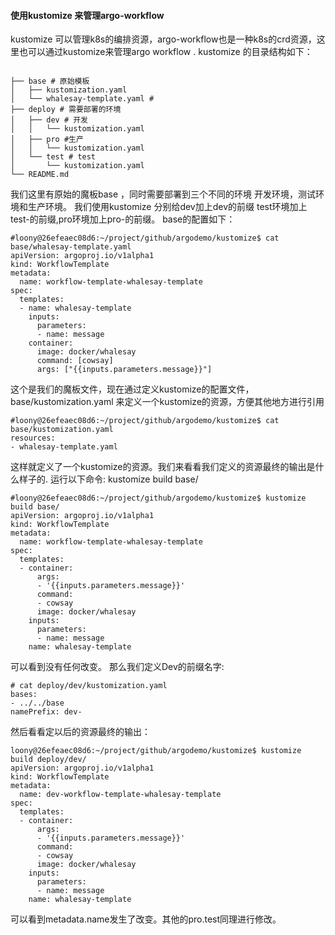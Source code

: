 #### 使用kustomize 来管理argo-workflow  
kustomize  可以管理k8s的编排资源，argo-workflow也是一种k8s的crd资源，这里也可以通过kustomize来管理argo workflow .
kustomize 的目录结构如下：
```

├── base # 原始模板
│   ├── kustomization.yaml
│   └── whalesay-template.yaml #
├── deploy # 需要部署的环境
│   ├── dev # 开发
│   │   └── kustomization.yaml
│   ├── pro #生产
│   │   └── kustomization.yaml
│   └── test # test
│       └── kustomization.yaml
└── README.md
```
我们这里有原始的魔板base ，同时需要部署到三个不同的环境 开发环境，测试环境和生产环境。
我们使用kustomize 分别给dev加上dev的前缀 test环境加上test-的前缀,pro环境加上pro-的前缀。
base的配置如下：
```
#loony@26efeaec08d6:~/project/github/argodemo/kustomize$ cat base/whalesay-template.yaml 
apiVersion: argoproj.io/v1alpha1
kind: WorkflowTemplate
metadata:
  name: workflow-template-whalesay-template
spec:
  templates:
  - name: whalesay-template
    inputs:
      parameters:
      - name: message
    container:
      image: docker/whalesay
      command: [cowsay]
      args: ["{{inputs.parameters.message}}"]
```
这个是我们的魔板文件，现在通过定义kustomize的配置文件，base/kustomization.yaml 来定义一个kustomize的资源，方便其他地方进行引用
```
#loony@26efeaec08d6:~/project/github/argodemo/kustomize$ cat base/kustomization.yaml 
resources:
- whalesay-template.yaml
```
这样就定义了一个kustomize的资源。我们来看看我们定义的资源最终的输出是什么样子的. 
运行以下命令: kustomize build base/
```
#loony@26efeaec08d6:~/project/github/argodemo/kustomize$ kustomize build base/
apiVersion: argoproj.io/v1alpha1
kind: WorkflowTemplate
metadata:
  name: workflow-template-whalesay-template
spec:
  templates:
  - container:
      args:
      - '{{inputs.parameters.message}}'
      command:
      - cowsay
      image: docker/whalesay
    inputs:
      parameters:
      - name: message
    name: whalesay-template
```
可以看到没有任何改变。
那么我们定义Dev的前缀名字:
```
# cat deploy/dev/kustomization.yaml 
bases:
- ../../base
namePrefix: dev-
```
然后看看定以后的资源最终的输出：
```
loony@26efeaec08d6:~/project/github/argodemo/kustomize$ kustomize build deploy/dev/
apiVersion: argoproj.io/v1alpha1
kind: WorkflowTemplate
metadata:
  name: dev-workflow-template-whalesay-template
spec:
  templates:
  - container:
      args:
      - '{{inputs.parameters.message}}'
      command:
      - cowsay
      image: docker/whalesay
    inputs:
      parameters:
      - name: message
    name: whalesay-template
```
可以看到metadata.name发生了改变。其他的pro.test同理进行修改。
